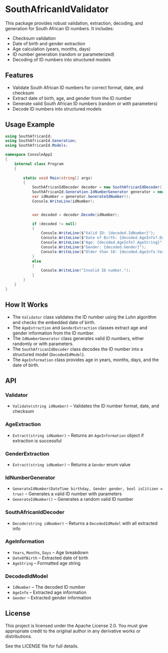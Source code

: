 
# SouthAfricanIdValidator

This package provides robust validation, extraction, decoding, and generation for South African ID numbers. It includes:

- Checksum validation
- Date of birth and gender extraction
- Age calculation (years, months, days)
- ID number generation (random or parameterized)
- Decoding of ID numbers into structured models

## Features

- Validate South African ID numbers for correct format, date, and checksum
- Extract date of birth, age, and gender from the ID number
- Generate valid South African ID numbers (random or with parameters)
- Decode ID numbers into structured models

## Usage Example

```csharp
using SouthAfricanId;
using SouthAfricanId.Generation;
using SouthAfricanId.Models;

namespace ConsoleApp2
{
    internal class Program
    {
        
        static void Main(string[] args)
        {
            SouthAfricanIdDecoder decoder = new SouthAfricanIdDecoder();
            SouthAfricanId.Generation.IdNumberGenerator generator = new SouthAfricanId.Generation.IdNumberGenerator();
            var idNumber = generator.GenerateIdNumber();
            Console.WriteLine(idNumber);


            var decoded = decoder.Decode(idNumber);

            if (decoded != null)
            {
                Console.WriteLine($"Valid ID: {decoded.IdNumber}");
                Console.WriteLine($"Date of Birth: {decoded.AgeInfo?.DateOfBirth:yyyy-MM-dd}");
                Console.WriteLine($"Age: {decoded.AgeInfo?.AgeString}");
                Console.WriteLine($"Gender: {decoded.Gender}");
                Console.WriteLine($"Older than 18: {decoded.AgeInfo.Years >= 18}");
            }
            else
            {
                Console.WriteLine("Invalid ID number.");
            }
        }
    }
}


```

## How It Works

- The `Validator` class validates the ID number using the Luhn algorithm and checks the embedded date of birth.
- The `AgeExtraction` and `GenderExtraction` classes extract age and gender information from the ID number.
- The `IdNumberGenerator` class generates valid ID numbers, either randomly or with parameters.
- The `SouthAfricanIdDecoder` class decodes the ID number into a structured model (`DecodedIdModel`).
- The `AgeInformation` class provides age in years, months, days, and the date of birth.

## API

### Validator

- `Validate(string idNumber)` – Validates the ID number format, date, and checksum

### AgeExtraction

- `Extract(string idNumber)` – Returns an `AgeInformation` object if extraction is successful

### GenderExtraction

- `Extract(string idNumber)` – Returns a `Gender` enum value

### IdNumberGenerator

- `GenerateIdNumber(DateTime birthday, Gender gender, bool isCitizen = true)` – Generates a valid ID number with parameters
- `GenerateIdNumber()` – Generates a random valid ID number

### SouthAfricanIdDecoder

- `Decode(string idNumber)` – Returns a `DecodedIdModel` with all extracted info

### AgeInformation

- `Years`, `Months`, `Days` – Age breakdown
- `DateOfBirth` – Extracted date of birth
- `AgeString` – Formatted age string

### DecodedIdModel

- `IdNumber` – The decoded ID number
- `AgeInfo` – Extracted age information
- `Gender` – Extracted gender information

## License

This project is licensed under the Apache License 2.0. You must give appropriate credit to the original author in any derivative works or distributions.

See the LICENSE file for full details.
